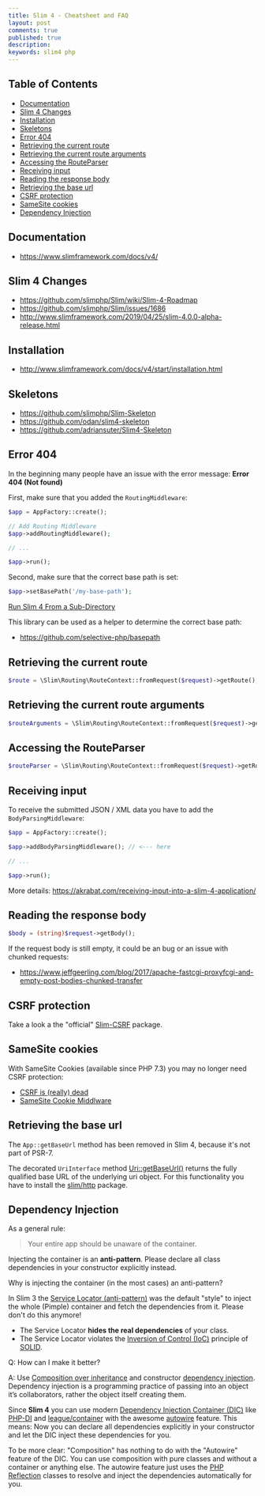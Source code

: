 ```yaml
---
title: Slim 4 - Cheatsheet and FAQ 
layout: post
comments: true
published: true
description: 
keywords: slim4 php
---
```


## Table of Contents

* [Documentation](#documentation)
* [Slim 4 Changes](#slim-4-changes)
* [Installation](#installation)
* [Skeletons](#skeletons)
* [Error 404](#error-404)
* [Retrieving the current route](#retrieving-the-current-route)
* [Retrieving the current route arguments](#retrieving-the-current-route-arguments)
* [Accessing the RouteParser](#accessing-the-routeparser)
* [Receiving input](#receiving-input)
* [Reading the response body](#reading-the-response-body)
* [Retrieving the base url](#retrieving-the-base-url)
* [CSRF protection](#csrf-protection)
* [SameSite cookies](#samesite-cookies)
* [Dependency Injection](#dependency-injection)

## Documentation

* <https://www.slimframework.com/docs/v4/>

## Slim 4 Changes

* <https://github.com/slimphp/Slim/wiki/Slim-4-Roadmap>
* <https://github.com/slimphp/Slim/issues/1686>
* <http://www.slimframework.com/2019/04/25/slim-4.0.0-alpha-release.html>

## Installation

* <http://www.slimframework.com/docs/v4/start/installation.html>

## Skeletons

* <https://github.com/slimphp/Slim-Skeleton>
* <https://github.com/odan/slim4-skeleton>
* <https://github.com/adriansuter/Slim4-Skeleton>

## Error 404

In the beginning many people have an issue with the error message: **Error 404 (Not found)**

First, make sure that you added the `RoutingMiddleware`:

```php
$app = AppFactory::create();

// Add Routing Middleware
$app->addRoutingMiddleware();

// ...

$app->run();
```

Second, make sure that the correct base path is set:

```php
$app->setBasePath('/my-base-path');
```

[Run Slim 4 From a Sub-Directory](http://www.slimframework.com/docs/v4/start/web-servers.html#run-from-a-sub-directory)

This library can be used as a helper to determine the correct base path:

* <https://github.com/selective-php/basepath>

## Retrieving the current route

```php
$route = \Slim\Routing\RouteContext::fromRequest($request)->getRoute();
```

## Retrieving the current route arguments

```php
$routeArguments = \Slim\Routing\RouteContext::fromRequest($request)->getRoute()->getArguments();
```

## Accessing the RouteParser

```php
$routeParser = \Slim\Routing\RouteContext::fromRequest($request)->getRouteParser();
```

## Receiving input

To receive the submitted JSON / XML data you have to add the `BodyParsingMiddleware`:

```php
$app = AppFactory::create();

$app->addBodyParsingMiddleware(); // <--- here

// ...

$app->run();
```

More details: <https://akrabat.com/receiving-input-into-a-slim-4-application/>

## Reading the response body

```php
$body = (string)$request->getBody();
```

If the request body is still empty, it could be an bug or an issue with chunked requests:

* <https://www.jeffgeerling.com/blog/2017/apache-fastcgi-proxyfcgi-and-empty-post-bodies-chunked-transfer>

## CSRF protection

Take a look a the "official" [Slim-CSRF](https://github.com/slimphp/Slim-Csrf) package. 

## SameSite cookies

With SameSite Cookies (available since PHP 7.3) you may no longer need CSRF protection:

* [CSRF is (really) dead ](https://scotthelme.co.uk/csrf-is-really-dead/)
* [SameSite Cookie Middlware](https://github.com/selective-php/samesite-cookie)

## Retrieving the base url

The `App::getBaseUrl` method has been removed in Slim 4, because it's not part of PSR-7.

The decorated `UriInterface` method [Uri::getBaseUrl()](https://github.com/slimphp/Slim-Http#decorated-uri-object-methods) returns the fully qualified base URL of the underlying uri object. For this functionality you have to install the [slim/http](https://github.com/slimphp/Slim-Http) package.

## Dependency Injection

As a general rule:

> Your entire app should be unaware of the container.

Injecting the container is an **anti-pattern**. Please declare all class dependencies in your constructor explicitly instead.

Why is injecting the container (in the most cases) an anti-pattern?

In Slim 3 the [Service Locator (anti-pattern)](https://blog.ploeh.dk/2010/02/03/ServiceLocatorisanAnti-Pattern/) was the default "style" to inject the whole (Pimple) container and fetch the dependencies from it. Please don't do this anymore!

* The Service Locator **hides the real dependencies** of your class. 
* The Service Locator violates the [Inversion of Control (IoC)](https://en.wikipedia.org/wiki/Inversion_of_control) principle of [SOLID](https://en.wikipedia.org/wiki/SOLID).

Q: How can I make it better? 

A: Use [Composition over inheritance](https://en.wikipedia.org/wiki/Composition_over_inheritance) and constructor [dependency injection](http://fabien.potencier.org/what-is-dependency-injection.html). Dependency injection is a programming practice of passing into an object it’s collaborators, rather the object itself creating them. 

Since **Slim 4** you can use modern [Dependency Injection Container (DIC)](http://fabien.potencier.org/do-you-need-a-dependency-injection-container.html) like [PHP-DI](http://php-di.org/) and [league/container](https://container.thephpleague.com/) with the awesome [autowire](https://container.thephpleague.com/3.x/auto-wiring/) feature. This means: Now you can declare all dependencies explicitly in your constructor and let the DIC inject these dependencies for you. 

To be more clear: "Composition" has nothing to do with the "Autowire" feature of the DIC. You can use composition with pure classes and without a container or anything else. The autowire feature just uses the [PHP Reflection](https://www.php.net/manual/en/book.reflection.php) classes to resolve and inject the dependencies automatically for you.
